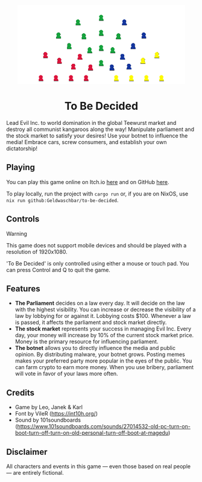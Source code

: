 <div align="Center">
    <img src="pictures/to-be-decided.png">
    <h1>To Be Decided</h1>
</div>

Lead Evil Inc. to world domination in the global Teewurst market and destroy all communist kangaroos along the way!
Manipulate parliament and the stock market to satisfy your desires! Use your botnet to influence the media! Embrace cars, screw consumers, and establish your own dictatorship!

## Playing

You can play this game online on Itch.io [here](https://kiyotoko.itch.io/to-be-decided) and on GitHub [here](https://geldwaschbar.github.io/to-be-decided/).

To play locally, run the project with `cargo run` or, if you are on NixOS, use `nix run github:Geldwaschbar/to-be-decided`.

## Controls

> [!WARNING]
> This game does not support mobile devices and should be played with a resolution of 1920x1080.

'To Be Decided' is only controlled using either a mouse or touch pad. You can press Control and Q to quit the game.

## Features

- **The Parliament** decides on a law every day. It will decide on the law with the highest visibility. You can increase or decrease the visibility of a law by lobbying for or against it. Lobbying costs $100. Whenever a law is passed, it affects the parliament and stock market directly.
- **The stock market** represents your success in managing Evil Inc. Every day, your money will increase by 10% of the current stock market price. Money is the primary resource for influencing parliament.
- **The botnet** allows you to directly influence the media and public opinion. By distributing malware, your botnet grows. Posting memes makes your preferred party more popular in the eyes of the public. You can farm crypto to earn more money. When you use bribery, parliament will vote in favor of your laws more often.

## Credits

- Game by Leo, Janek & Karl
- Font by VileR (https://int10h.org/)
- Sound by 101soundboards (https://www.101soundboards.com/sounds/27014532-old-pc-turn-on-boot-turn-off-turn-on-old-personal-turn-off-boot-at-magedu)

## Disclaimer

All characters and events in this game — even those based on real people — are entirely fictional.
